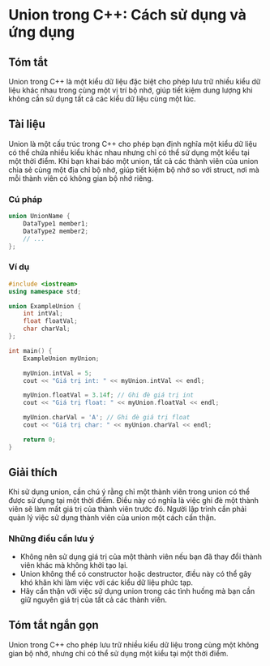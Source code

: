 <!--
Meta Description: # Union trong C++: Cách sử dụng và ứng dụng ## Tóm tắt Union trong C++ là một kiểu dữ liệu đặc biệt cho phép lưu trữ nhiều kiểu dữ liệu khác nhau tron...
Meta Keywords: một, union, dụng, kiểu, thành
-->

# Union trong C++: Cách sử dụng và ứng dụng

## Tóm tắt
Union trong C++ là một kiểu dữ liệu đặc biệt cho phép lưu trữ nhiều kiểu dữ liệu khác nhau trong cùng một vị trí bộ nhớ, giúp tiết kiệm dung lượng khi không cần sử dụng tất cả các kiểu dữ liệu cùng một lúc.

## Tài liệu
Union là một cấu trúc trong C++ cho phép bạn định nghĩa một kiểu dữ liệu có thể chứa nhiều kiểu khác nhau nhưng chỉ có thể sử dụng một kiểu tại một thời điểm. Khi bạn khai báo một union, tất cả các thành viên của union chia sẻ cùng một địa chỉ bộ nhớ, giúp tiết kiệm bộ nhớ so với struct, nơi mà mỗi thành viên có không gian bộ nhớ riêng.

### Cú pháp
```cpp
union UnionName {
    DataType1 member1;
    DataType2 member2;
    // ...
};
```

### Ví dụ
```cpp
#include <iostream>
using namespace std;

union ExampleUnion {
    int intVal;
    float floatVal;
    char charVal;
};

int main() {
    ExampleUnion myUnion;

    myUnion.intVal = 5;
    cout << "Giá trị int: " << myUnion.intVal << endl;

    myUnion.floatVal = 3.14f; // Ghi đè giá trị int
    cout << "Giá trị float: " << myUnion.floatVal << endl;

    myUnion.charVal = 'A'; // Ghi đè giá trị float
    cout << "Giá trị char: " << myUnion.charVal << endl;

    return 0;
}
```

## Giải thích
Khi sử dụng union, cần chú ý rằng chỉ một thành viên trong union có thể được sử dụng tại một thời điểm. Điều này có nghĩa là việc ghi đè một thành viên sẽ làm mất giá trị của thành viên trước đó. Người lập trình cần phải quản lý việc sử dụng thành viên của union một cách cẩn thận.

### Những điều cần lưu ý
- Không nên sử dụng giá trị của một thành viên nếu bạn đã thay đổi thành viên khác mà không khởi tạo lại.
- Union không thể có constructor hoặc destructor, điều này có thể gây khó khăn khi làm việc với các kiểu dữ liệu phức tạp.
- Hãy cẩn thận với việc sử dụng union trong các tình huống mà bạn cần giữ nguyên giá trị của tất cả các thành viên.

## Tóm tắt ngắn gọn
Union trong C++ cho phép lưu trữ nhiều kiểu dữ liệu trong cùng một không gian bộ nhớ, nhưng chỉ có thể sử dụng một kiểu tại một thời điểm.